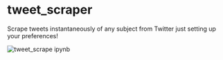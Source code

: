 # tweet_scraper
Scrape tweets instantaneously of any subject from Twitter just setting up your preferences!

![tweet_scrape ipynb](https://user-images.githubusercontent.com/109702220/229512375-d4371f9b-2298-46c0-97d3-05bd6bf4950c.jpg)
